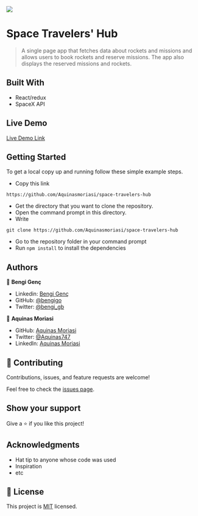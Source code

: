 ![](https://img.shields.io/badge/Microverse-blueviolet)

# Space Travelers' Hub

> A single page app that fetches data about rockets and missions and allows users to book rockets and reserve missions. The app also displays the reserved missions and rockets.


## Built With

- React/redux
- SpaceX API

## Live Demo

[Live Demo Link](https://aquinasmoriasi-makes-great-sites.netlify.app) 


## Getting Started

To get a local copy up and running follow these simple example steps.
- Copy this link 
```
https://github.com/Aquinasmoriasi/space-travelers-hub
```

- Get the directory that you want to clone the repository.
- Open the command prompt in this directory.
- Write 
```
git clone https://github.com/Aquinasmoriasi/space-travelers-hub
```
- Go to the repository folder in your command prompt
- Run `npm install` to install the dependencies

<!-- ### Prequisites

### Setup

### Install

### Usage

### Run tests

### Deployment -->


## Authors

👤 **Bengi Genç**

- Linkedin: [Bengi Genç](https://www.linkedin.com/in/bengi-g-03b883199/)
- GitHub: [@bengigo](https://github.com/bengigo)
- Twitter: [@bengi_gb](https://twitter.com/bengi_gb)

👤 **Aquinas Moriasi** 
- GitHub: [Aquinas Moriasi](https://github.com/Aquinasmoriasi) 
- Twitter: [@Aquinas747](twitter.com/aquinas747) 
- LinkedIn: [Aquinas Moriasi](https://www.linkedin.com/in/aquinas-moriasi/)

## 🤝 Contributing

Contributions, issues, and feature requests are welcome!

Feel free to check the [issues page](https://github.com/Aquinasmoriasi/space-travelers-hub/issues).

## Show your support

Give a ⭐️ if you like this project!

## Acknowledgments

- Hat tip to anyone whose code was used
- Inspiration
- etc

## 📝 License

This project is [MIT](./MIT.md) licensed.
